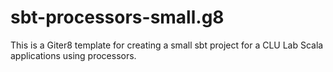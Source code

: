 # sbt-processors-small.g8
This is a Giter8 template for creating a small sbt project for a CLU Lab Scala applications using processors.
